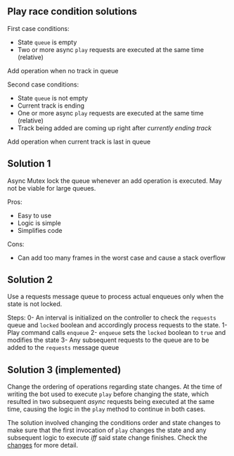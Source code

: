 ## Play race condition solutions

First case conditions:

- State `queue` is empty
- Two or more async `play` requests are executed at the same time (relative)

Add operation when no track in queue

Second case conditions:

- State `queue` is not empty
- Current track is ending
- One or more async `play` requests are executed at the same time (relative)
- Track being added are coming up right after _currently ending track_

Add operation when current track is last in queue

## Solution 1

Async Mutex lock the queue whenever an add operation is executed. May not be
viable for large queues.

Pros:

- Easy to use
- Logic is simple
- Simplifies code

Cons:

- Can add too many frames in the worst case and cause a stack overflow

## Solution 2

Use a requests message queue to process actual enqueues only when the state is
not locked.

Steps:
0- An interval is initialized on the controller to check the `requests` queue
and `locked` boolean and accordingly process requests to the state.
1- Play command calls `enqueue`
2- `enqueue` sets the `locked` boolean to `true` and modifies the state
3- Any subsequent requests to the queue are to be added to the `requests`
message queue

## Solution 3 (implemented)

Change the ordering of operations regarding state changes. At the time of
writing the bot used to execute `play` before changing the state, which resulted
in two subsequent _async_ requests being executed at the same time, causing the
logic in the `play` method to continue in both cases.

The solution involved changing the conditions order and state changes to make
sure that the first invocation of `play` changes the state and any subsequent
logic to execute _iff_ said state change finishes. Check the
[changes](https://github.com/KL13NT/valbot/commit/b70a354607cc15f6495b7a6586556028b81624fb)
for more detail.
